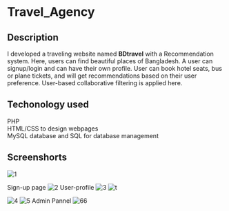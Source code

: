 # Travel_Agency
<h2>Description</h2>
I developed a traveling website named <b>BDtravel</b> with a Recommendation system. Here,
users can find beautiful places of Bangladesh. A user can signup/login and can have their own profile. User can book hotel seats, bus or plane
tickets, and will get recommendations based on their user preference. User-based
collaborative filtering is applied here.
<h2>Techonology used</h2>

PHP<br>
HTML/CSS to design webpages<br>
MySQL database and SQL for database management<br>

<h2>Screenshorts</h2>

![1](https://user-images.githubusercontent.com/80466283/131248676-ad1b133b-9b03-465d-b9c1-ef8ff04c07bb.PNG)

Sign-up page
![2](https://user-images.githubusercontent.com/80466283/131248743-e886b679-9163-444d-84ac-8b67d3c700d3.PNG)
User-profile
![3](https://user-images.githubusercontent.com/80466283/131248750-ed19115c-5cab-4dfa-96eb-5ab269fe2d3b.PNG)
![t](https://user-images.githubusercontent.com/80466283/131248762-8031bf4b-3119-4de7-82aa-477d0beb33d3.PNG)


![4](https://user-images.githubusercontent.com/80466283/131248754-de3fc288-5b47-4fec-9a50-757b9f0e2370.PNG)
![5](https://user-images.githubusercontent.com/80466283/131248755-6d1107fc-f955-44c5-88af-66d83c67bc53.PNG)
Admin Pannel
![66](https://user-images.githubusercontent.com/80466283/131248758-cb29d684-0003-4fdf-8a09-83364fea5607.PNG)



